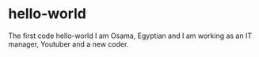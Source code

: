# hello-world
The first code hello-world
I am Osama, Egyptian and I am working as an IT manager, Youtuber and a new coder. 
